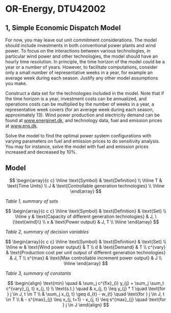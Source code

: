 
# OR-Energy, DTU42002

## 1, Simple Economic Dispatch Model

For now, you may leave out unit commitment considerations. The model should include investments in both conventional power plants and wind power. To focus on the interactions between various technologies, in particular wind power and other technologies, the model should have an hourly time resolution. In principle, the time horizon of the model could be a year or a number of years. However, to facilitate computations, consider only a small number of representative weeks in a year, for example an average week during each season. Justify any other model assumptions you make.

Construct a data set for the technologies included in the model. Note that if the time horizon is a year, investment costs can be annualized, and operations costs can be multiplied by the number of weeks in a year, a representative week covers (for an average week during each season, approximately 13). Wind power production and electricity demand can be found at www.energinet.dk, and technology data, fuel and emission prices at www.ens.dk.

Solve the model to find the optimal power system configurations with varying parameters on fuel and emission prices to do sensitivity analysis. You may for instance, solve the model with fuel and emission prices increased and decreased by 10%.

## Model

$$
\begin{array}{c c}
    \hline
    \text{Symbol} & \text{Definition} \\
    \hline
    T & \text{Time Units} \\
    J & \text{Controllable generation technologies} \\
    \hline
\end{array}
$$

_Table 1, summary of sets_

$$
\begin{array}{c c c}
    \hline
    \text{Symbol} & \text{Definition} & \text{Set} \\
    \hline
    y & \text{Capacity of different generation technologies} & J, \{\text{wind}\} \\
    x & \text{Power output} & J, T \\
    \hline
\end{array}
$$

_Table 2, summary of decision variables_

$$
\begin{array}{c c c}
    \hline
    \text{Symbol} & \text{Definition} & \text{Set} \\
    \hline
    w & \text{Wind power output} & T \\
    d & \text{Demand} & T \\
    c^{vary} & \text{Production cost per unit output of different generation technologies} & J, T \\
    s^{max} & \text{Max controllable increment power output} & J \\
    \hline
\end{array}
$$

_Table 3, summary of constants_

$$
\begin{align}
    \text{min} \quad & \sum_j c^{fix}_{i} y_{j} + \sum_j \sum_t c^{vary}_{j, t} x_{j, t} \\
    \text{s.t.} \quad & x_{j, t} \leq y_{j} * 1 \quad \text{for } j \in J, t \in T \\
    & \sum_j x_{j, t} \geq d_{t} - w_{t} \quad \text{for } j \in J, t \in T \\
    & - s^{max}_{j} \leq x_{j, t+1} - x_{j, t} \leq s^{max}_{j} \quad \text{for } j \in J
\end{align}
$$
